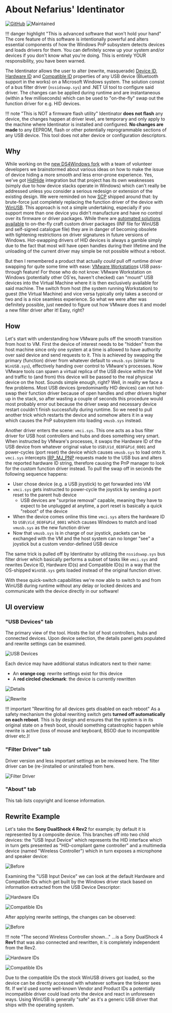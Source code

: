 # About Nefarius' Identinator

[![GitHub](https://img.shields.io/badge/GitHub-yellowgreen?logo=github)](https://github.com/nefarius/Identinator) ![Maintained](https://img.shields.io/badge/Project%20actively%20maintained-brightgreen)

!!! danger highlight "This is advanced software that won't hold your hand"
    The core feature of this software is intentionally powerful and alters essential components of how the Windows PnP subsystem detects devices and loads drivers for them. You can definitely screw up your system and/or devices if you don't know what you're doing. This is entirely YOUR responsibility, you have been warned.

The Identinator allows the user to alter (rewrite, masquerade) [Device ID](https://docs.microsoft.com/en-us/windows-hardware/drivers/install/device-ids), [Hardware ID](https://docs.microsoft.com/en-us/windows-hardware/drivers/install/hardware-ids) and [Compatible ID](https://docs.microsoft.com/en-us/windows-hardware/drivers/install/compatible-ids) properties of any USB device (Bluetooth support in the works) on a Microsoft Windows system. The solution consist of a bus filter driver (`nssidswap.sys`) and .NET UI tool to configure said driver. The changes can be applied during runtime and are instantaneous (within a few milliseconds) which can be used to "on-the-fly" swap out the function driver for e.g. HID devices.

!!! note "This is NOT a firmware flash utility"
    Identinator **does not flash** any device, the changes happen at driver level, are temporary and only apply to the machine where Identinator is installed and configured. **No changes are made** to any EEPROM, flash or other potentially reprogrammable sections of any USB device. This tool does not alter device or configuration descriptors.

## Why

While working on the [new DS4Windows fork](https://github.com/CircumSpector/DS4Windows) with a team of volunteer developers we brainstormed about various ideas on how to make the issue of device hiding a more smooth and less error-prone experience. Yes, we've got [HidHide](https://github.com/nefarius/HidHide) integration but that project has its own weaknesses (simply due to how device stacks operate in Windows) which can't really be addressed unless you consider a serious redesign or extension of the existing design. We were reminded on how [SCP](https://github.com/nefarius/ScpToolkit/) shipped around that: by brute-force just completely replacing the function driver of the device with [WinUSB](https://docs.microsoft.com/en-us/windows-hardware/drivers/usbcon/winusb). This approach is not a simple undertaking, especially if you support more than one device you didn't manufacture and have no control over its firmware or driver packages. While there are [automated solutions available](https://github.com/pbatard/libwdi) to on-the-fly craft custom driver packages (INF file for WinUSB and self-signed catalogue file) they are in danger of becoming obsolete with tightening restrictions on driver signatures in future versions of Windows. Hot-swapping drivers of HID devices is always a gamble simply due to the fact that most will have open handles during their lifetime and the unloading of the current driver may simple be not possible without a reboot.

But then I remembered a product that actually *could* pull off runtime driver swapping for quite some time with ease: [VMware Workstation](https://www.vmware.com/products/workstation-pro.html)s USB pass-through feature! For those who do not know: VMware Workstation on Windows (potentially other OS'es, haven't checked) can "mount" USB devices into the Virtual Machine where it is then exclusively available for said machine. The switch from host (the system running Workstation) to guest (the Virtual Machine) and vice versa typically only takes a second or two and is a nice seamless experience. So what we were after was definitely possible, just needed to figure out how VMware does it and model a new filter driver after it! Easy, right?

## How

Let's start with understanding how VMware pulls off the smooth transition from host to VM. First the device of interest needs to be "hidden" from the host machine since only one system at a time is allowed to have authority over said device and send requests to it. This is achieved by swapping the primary (function) driver from whatever default to `vmusb.sys` (similar to `WinUSB.sys`), effectively handing over control to VMware's processes. Now VMware tools can spawn a virtual replica of the USB device within the VM and traffic to (and from) this device will be passed to the real physical device on the host. Sounds simple enough, right? Well, in reality we face a few problems. Most USB devices (predominantly HID devices) can not hot-swap their function driver because of open handles and other drivers higher up in the stack, so after wasting a couple of seconds this procedure would most probably error out because the driver swap and necessary device restart couldn't finish successfully during runtime. So we need to pull another trick which restarts the device and somehow alters it in a way which causes the PnP subsystem into loading `vmusb.sys` instead.

Another driver enters the scene: `vmci.sys`. This one acts as a bus filter driver for USB host controllers and hubs and does something very smart. When instructed by VMware's processes, it swaps the Hardware ID of the USB device from whatever original value to `USB\Vid_0E0F&Pid_0001` and power-cycles (port reset) the device which causes `vmusb.sys` to load onto it. `vmci.sys` intercepts [IRP_MJ_PNP](https://docs.microsoft.com/en-us/windows-hardware/drivers/kernel/irp-mj-pnp) requests made to the USB bus and alters the reported hardware ID string, therefore causing the PnP manager to look for the custom function driver instead. To pull the swap off in seconds the following sequence happens:

- User chose device (e.g. a USB joystick) to get forwarded into VM
- `vmci.sys` gets instructed to power-cycle the joystick by sending a port reset to the parent hub device
  - USB devices are "surprise removal" capable, meaning they have to expect to be unplugged at anytime, a port reset is basically a quick "reboot" of the device
- When the device comes online this time `vmci.sys` alters the hardware ID to `USB\Vid_0E0F&Pid_0001` which causes Windows to match and load `vmusb.sys` as the new function driver
- Now that `vmusb.sys` is in charge of our joystick, packets can be exchanged with the VM and the host system can no longer "see" a joystick but a custom vendor-defined USB device

The same trick is pulled off by Identinator by utilizing the `nssidswap.sys` bus filter driver which basically performs a subset of tasks like `vmci.sys` and rewrites Device ID, Hardware ID(s) and Compatible ID(s) in a way that the OS-shipped `WinUSB.sys` gets loaded instead of the original function driver.

With these quick-switch capabilities we're now able to switch to and from WinUSB during runtime without any delay or locked devices and communicate with the device directly in our software!

## UI overview

### "USB Devices" tab

The primary view of the tool. Hosts the list of host controllers, hubs and connected devices. Upon device selection, the details panel gets populated and rewrite settings can be examined.

![USB Devices](images/D7BPL8rMBq.png) 

Each device may have additional status indicators next to their name:

- An **orange cog**: rewrite settings exist for this device
- A **red circled checkmark**: the device is currently rewritten

![Details](images/Identinator_JgMXUWoUt2.png) 

![Rewrite](images/Identinator_nM6aJIcshs.png) 

!!! important "Rewriting for all devices gets disabled on each reboot"
    As a safety mechanism the global rewriting switch gets **turned off automatically on each reboot**. This is by design and ensures that the system is in its original state on a fresh boot, should something catastrophic happen while rewrite is active (loss of mouse and keyboard, BSOD due to incompatible driver etc.)!

### "Filter Driver" tab

Driver version and less important settings an be reviewed here. The filter driver can be (re-)installed or uninstalled from here.

![Filter Driver](images/Identinator_MtyzaQBlpP.png) 

### "About" tab

This tab lists copyright and license information.

## Rewrite Example

Let's take the **Sony DualShock 4 Rev2** for example; by default it is represented by a composite device. This branches off into two child devices: the "USB Input Device" which represents the HID interface which in turn gets presented as "HID-compliant game controller" and a multimedia device (named "Wireless Controller") which in turn exposes a microphone and speaker device:

![Before](images/mmc_ME74WR3tG2.png) 

Examining the "USB Input Device" we can look at the default Hardware and Compatible IDs which get built by the Windows driver stack based on information extracted from the USB Device Descriptor:

![Hardware IDs](images/mmc_hzP9mpgCmB.png) 

![Compatible IDs](images/mmc_VaF4BO0OnD.png) 

After applying rewrite settings, the changes can be observed:

![Before](images/mmc_lb8TghMekj.png) 

!!! note "The second Wireless Controller shown..."
    ...is a Sony DualShock 4 **Rev1** that was also connected and rewritten, it is completely independent from the Rev2.

![Hardware IDs](images/mmc_JIqFmaIMoB.png) 

![Compatible IDs](images/mmc_9AOKamFJ91.png) 

Due to the compatible IDs the stock WinUSB drivers got loaded, so the device can be directly accessed with whatever software the tinkerer sees fit. If we'd used some well-known Vendor and Product IDs a potentially incompatible driver could load onto the device and react in unforeseen ways. Using WinUSB is generally "safe" as it's a generic USB driver that ships with the operating system.
